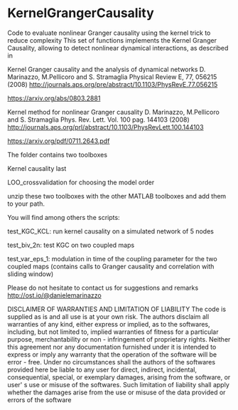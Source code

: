 # KernelGrangerCausality
Code to evaluate nonlinear Granger causality using the kernel trick to reduce complexity
This set of functions implements the Kernel Granger Causality, allowing to detect nonlinear dynamical interactions, as described in

Kernel Granger causality and the analysis of dynamical networks
D. Marinazzo, M.Pellicoro and S. Stramaglia
Physical Review E, 77, 056215 (2008)
http://journals.aps.org/pre/abstract/10.1103/PhysRevE.77.056215

https://arxiv.org/abs/0803.2881

Kernel method for nonlinear Granger causality
D. Marinazzo, M.Pellicoro and S. Stramaglia
Phys. Rev. Lett. Vol. 100 pag. 144103 (2008)
http://journals.aps.org/prl/abstract/10.1103/PhysRevLett.100.144103

https://arxiv.org/pdf/0711.2643.pdf

The folder contains two toolboxes

Kernel causality last

LOO_crossvalidation for choosing the model order

unzip these two toolboxes with the other MATLAB toolboxes and add them to your path. 

You will find among others the scripts: 

test_KGC_KCL: run kernel causality on a simulated network of 5 nodes

test_biv_2n: test KGC on two coupled maps

test_var_eps_1: modulation in time of the coupling parameter for the two coupled maps (contains calls to Granger causality and correlation with sliding window)

Please do not hesitate to contact us for suggestions and remarks http://ost.io/@danielemarinazzo

DISCLAIMER OF WARRANTIES AND LIMITATION OF LIABILITY The code is supplied as is and all use is at your own risk. The authors disclaim all warranties of any kind, either express or implied, as to the softwares, including, but not limited to, implied warranties of fitness for a particular purpose, merchantability or non - infringement of proprietary rights. Neither this agreement nor any documentation furnished under it is intended to express or imply any warranty that the operation of the software will be error - free. Under no circumstances shall the authors of the softwares provided here be liable to any user for direct, indirect, incidental, consequential, special, or exemplary damages, arising from the software, or user' s use or misuse of the softwares. Such limitation of liability shall apply whether the damages arise from the use or misuse of the data provided or errors of the software
